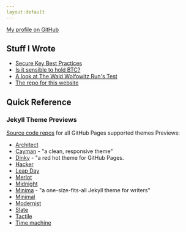```yaml
---
layout:default
---
```


[My profile on GitHub ](https://github.com/oakla)

## Stuff I Wrote
- [Secure Key Best Practices](pages/writitings/secure-key-best-practices.md)
- [Is it sensible to hold BTC?](pages/writitings/btc-as-a-store-of-value.md)
- [A look at The Wald Wolfowitz Run's Test](pages/learn/stats/Wald-Wolfowitz-Run-Test.html)
- [The repo for this website](https://github.com/oakla/oakla.github.io)


<!-- ![Sir Edmond 'Weary' Dunlop, take in the Bontanical Gardens on my way home from a PCR test](/images/edmund-dunlop.jpg) -->



## Quick Reference
### Jekyll Theme Previews
[Source code repos](https://pages.github.com/themes/) for all GitHub Pages supported themes
Previews:
- [Architect](https://pages-themes.github.io/architect/)
- [Cayman](https://pages-themes.github.io/cayman/) - "a clean, responsive theme"
- [Dinky](https://pages-themes.github.io/dinky/) - "a red hot theme for GitHub Pages.
- [Hacker](https://pages-themes.github.io/hacker/)
- [Leap Day](https://pages-themes.github.io/leap-day/)
- [Merlot](https://pages-themes.github.io/merlot/)
- [Midnight](https://pages-themes.github.io/midnight/)
- [Minima](https://jekyll.github.io/minima/) - "a one-size-fits-all Jekyll theme for writers"
- [Minimal](https://pages-themes.github.io/minimal/)
- [Modernist](https://pages-themes.github.io/modernist/)
- [Slate](https://pages-themes.github.io/slate/)
- [Tactile](https://pages-themes.github.io/tactile/)
- [Time machine](https://pages-themes.github.io/time-machine/)

